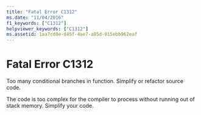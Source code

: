 ```yaml
---
title: "Fatal Error C1312"
ms.date: "11/04/2016"
f1_keywords: ["C1312"]
helpviewer_keywords: ["C1312"]
ms.assetid: 1aa7cd0e-d45f-4ae7-a85d-015ebb962eaf
---
```

# Fatal Error C1312

Too many conditional branches in function. Simplify or refactor source code.

The code is too complex for the compiler to process without running out of stack memory.  Simplify your code.